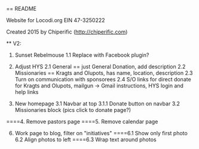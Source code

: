 == README

Website for Locodi.org EIN 47-3250222

Created 2015 by Chiperific (http://chiperific.com)


** V2:
1. Sunset Rebelmouse
1.1 Replace with Facebook plugin?

2. Adjust HYS
2.1 General == just General Donation, add description
2.2 Missionaries == Kragts and Olupots, has name, location, description
2.3 Turn on communication with sponsorees
2.4 S/O links for direct donate for Kragts and Olupots, mailgun -> Gmail instructions, HYS login and help links

3. New homepage
3.1 Navbar at top
3.1.1 Donate button on navbar
3.2 Missionaries block (pics click to donate page?)

====4. Remove pastors page
====5. Remove calendar page

6. Work page to blog, filter on "initiatives"
====6.1 Show only first photo
6.2 Align photos to left
====6.3 Wrap text around photos

